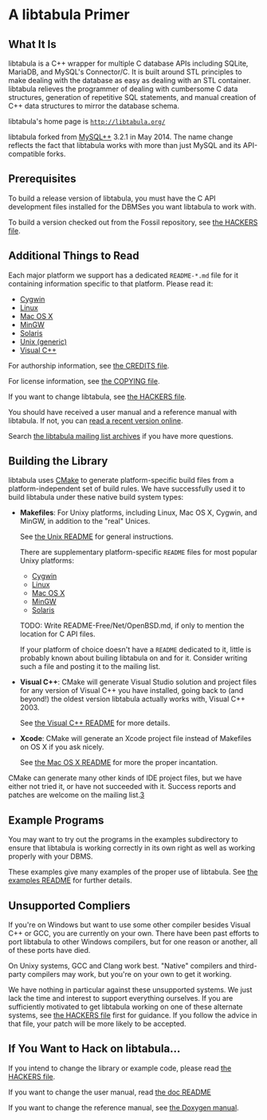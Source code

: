 A libtabula Primer
====

What It Is
----

libtabula is a C++ wrapper for multiple C database APIs including
SQLite, MariaDB, and MySQL's Connector/C.  It is built around STL
principles to make dealing with the database as easy as dealing with
an STL container.  libtabula relieves the programmer of dealing with
cumbersome C data structures, generation of repetitive SQL statements,
and manual creation of C++ data structures to mirror the database
schema.

libtabula's home page is [`http://libtabula.org/`][0]

libtabula forked from [MySQL++][1] 3.2.1 in May 2014. The name change
reflects the fact that libtabula works with more than just MySQL and
its API-compatible forks.


Prerequisites
----

To build a release version of libtabula, you must have the C API
development files installed for the DBMSes you want libtabula to
work with.

To build a version checked out from the Fossil repository, see
[the HACKERS file](HACKERS.md).


Additional Things to Read
----

Each major platform we support has a dedicated `README-*.md` file for
it containing information specific to that platform.  Please read it:

*   [Cygwin](README-Cygwin.md)
*   [Linux](README-Linux.md)
*   [Mac OS X](README-Mac-OS-X.md)
*   [MinGW](README-MinGW.md)
*   [Solaris](README-Solaris.md)
*   [Unix (generic)](README-Unix.md)
*   [Visual C++](README-Visual-C%2b%2b.md)

For authorship information, see [the CREDITS file](CREDITS.md).

For license information, see [the COPYING file](COPYING.md).

If you want to change libtabula, see [the HACKERS file](HACKERS.md).

You should have received a user manual and a reference manual with
libtabula.  If not, you can [read a recent version online][2].

Search [the libtabula mailing list archives][3] if you have more
questions.


Building the Library
----

libtabula uses [CMake][4] to generate platform-specific build files
from a platform-independent set of build rules.  We have successfully
used it to build libtabula under these native build system types:

*   **Makefiles**: For Unixy platforms, including Linux, Mac OS X,
    Cygwin, and MinGW, in addition to the "real" Unices.
    
    See [the Unix README](README-Unix.md) for general instructions.

    There are supplementary platform-specific `README` files for most
    popular Unixy platforms:

    -   [Cygwin](README-Cygwin.md)
    -   [Linux](README-Linux.md)
    -   [Mac OS X](README-Mac-OS-X.md)
    -   [MinGW](README-MinGW.md)
    -   [Solaris](README-Solaris.md)

    TODO: Write README-Free/Net/OpenBSD.md, if only to mention the
    location for C API files.

    If your platform of choice doesn't have a `README` dedicated
    to it, little is probably known about builing libtabula on
    and for it.  Consider writing such a file and posting it to
    the mailing list.

*   **Visual C++**: CMake will generate Visual Studio solution and
    project files for any version of Visual C++ you have installed,
    going back to (and beyond!) the oldest version libtabula
    actually works with, Visual C++ 2003.
    
    See [the Visual C++ README](README-Visual-C%2b%2b.md) for more
    details.

*   **Xcode**: CMake will generate an Xcode project file instead of
    Makefiles on OS X if you ask nicely.

    See [the Mac OS X README](README-Mac-OS-X.md) for more the proper
    incantation.

CMake can generate many other kinds of IDE project files, but we have
either not tried it, or have not succeeded with it.  Success reports
and patches are welcome on the mailing list.[3]


Example Programs
----

You may want to try out the programs in the examples subdirectory
to ensure that libtabula is working correctly in its own right
as well as working properly with your DBMS.

These examples give many examples of the proper use of libtabula.
See [the examples README](README-examples.md) for further details.


Unsupported Compliers
----

If you're on Windows but want to use some other compiler besides Visual
C++ or GCC, you are currently on your own.  There have been past efforts
to port libtabula to other Windows compilers, but for one reason or
another, all of these ports have died.

On Unixy systems, GCC and Clang work best.  "Native" compilers and
third-party compilers may work, but you're on your own to get it
working.

We have nothing in particular against these unsupported systems.  We
just lack the time and interest to support everything ourselves.  If you
are sufficiently motivated to get libtabula working on one of these
alternate systems, see [the HACKERS file](HACKERS.md) first for
guidance.  If you follow the advice in that file, your patch will be
more likely to be accepted.


If You Want to Hack on libtabula...
----

If you intend to change the library or example code, please read
[the HACKERS file](HACKERS.md).

If you want to change the user manual, read [the doc
README](doc/userman/README.md)

If you want to change the reference manual, see [the Doxygen
manual][5].


[0]: http://libtabula.org/
[1]: http://tangentsoft.com/mysql++/
[2]: http://libtabula.org/doc/
[3]: http://libtabula.org/ml/
[4]: http://cmake.org/
[5]: http://www.stack.nl/~dimitri/doxygen/manual/
